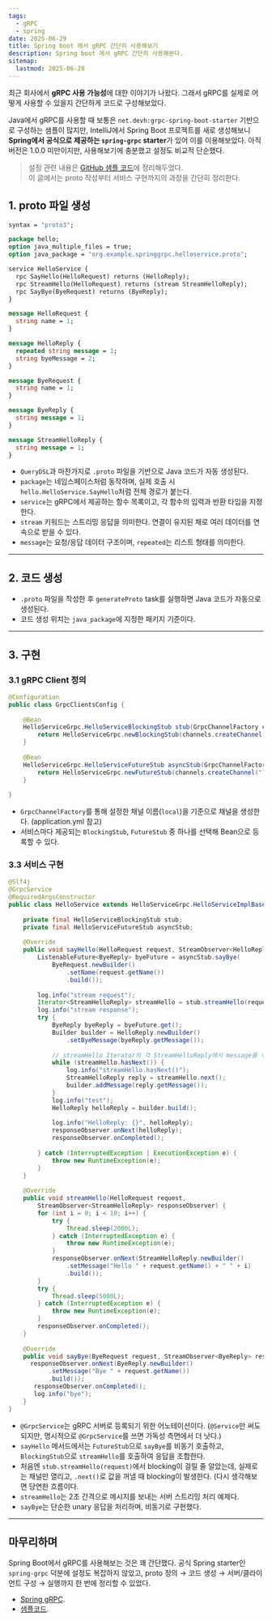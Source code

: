 ```yaml
---
tags:
  - gRPC
  - spring
date: 2025-06-29
title: Spring boot 에서 gRPC 간단히 사용해보기
description: Spring boot 에서 gRPC 간단히 사용해본다. 
sitemap:
  lastmod: 2025-06-29
---
```

최근 회사에서 **gRPC 사용 가능성**에 대한 이야기가 나왔다. 그래서 gRPC를 실제로 어떻게 사용할 수 있을지 간단하게 코드로 구성해보았다.

Java에서 gRPC를 사용할 때 보통은 `net.devh:grpc-spring-boot-starter` 기반으로 구성하는 샘플이 많지만, IntelliJ에서 Spring Boot 프로젝트를 새로 생성해보니 **Spring에서 공식으로 제공하는 `spring-grpc` starter**가 있어 이를 이용해보았다. 아직 버전은 1.0.0 미만이지만, 사용해보기에 충분했고 설정도 비교적 단순했다.

> 설정 관련 내용은 [GitHub 샘플 코드](https://github.com/deuk9/spring-grpc)에 정리해두었다.  
> 이 글에서는 proto 작성부터 서비스 구현까지의 과정을 간단히 정리한다.

## 1. proto 파일 생성

```protobuf
syntax = "proto3";

package hello;
option java_multiple_files = true;
option java_package = "org.example.springgrpc.helloservice.proto";

service HelloService {
  rpc SayHello(HelloRequest) returns (HelloReply);
  rpc StreamHello(HelloRequest) returns (stream StreamHelloReply);
  rpc SayBye(ByeRequest) returns (ByeReply);
}

message HelloRequest {
  string name = 1;
}

message HelloReply {
  repeated string message = 1;
  string byeMessage = 2;
}

message ByeRequest {
  string name = 1;
}

message ByeReply {
  string message = 1;
}

message StreamHelloReply {
  string message = 1;
}

```
- `QueryDSL`과 마찬가지로 `.proto` 파일을 기반으로 Java 코드가 자동 생성된다.
- `package`는 네임스페이스처럼 동작하며, 실제 호출 시 `hello.HelloService.SayHello`처럼 전체 경로가 붙는다.
- `service`는 gRPC에서 제공하는 함수 목록이고, 각 함수의 입력과 반환 타입을 지정한다.
- `stream` 키워드는 스트리밍 응답을 의미한다. 연결이 유지된 채로 여러 데이터를 연속으로 받을 수 있다.
- `message`는 요청/응답 데이터 구조이며, `repeated`는 리스트 형태를 의미한다.

---
## 2. 코드 생성
- `.proto` 파일을 작성한 후 `generateProto` task를 실행하면 Java 코드가 자동으로 생성된다.
- 코드 생성 위치는 `java_package`에 지정한 패키지 기준이다.

---
## 3. 구현

### 3.1 gRPC Client 정의
```java
@Configuration  
public class GrpcClientsConfig {  
  
    @Bean  
    HelloServiceGrpc.HelloServiceBlockingStub stub(GrpcChannelFactory channels) {  
        return HelloServiceGrpc.newBlockingStub(channels.createChannel("local"));  
    }  
  
    @Bean  
    HelloServiceGrpc.HelloServiceFutureStub asyncStub(GrpcChannelFactory channels) {  
        return HelloServiceGrpc.newFutureStub(channels.createChannel("local"));  
    }  
  
}
```

- `GrpcChannelFactory`를 통해 설정한 채널 이름(`local`)을 기준으로 채널을 생성한다. (application.yml 참고)
- 서비스마다 제공되는 `BlockingStub`, `FutureStub` 중 하나를 선택해 Bean으로 등록할 수 있다.

### 3.3 서비스 구현
```java
@Slf4j  
@GrpcService  
@RequiredArgsConstructor  
public class HelloService extends HelloServiceGrpc.HelloServiceImplBase {  
  
    private final HelloServiceBlockingStub stub;  
    private final HelloServiceFutureStub asyncStub;  
  
    @Override  
    public void sayHello(HelloRequest request, StreamObserver<HelloReply> responseObserver) {  
        ListenableFuture<ByeReply> byeFuture = asyncStub.sayBye(  
            ByeRequest.newBuilder()  
                .setName(request.getName())  
                .build());  
  
        log.info("stream request");  
        Iterator<StreamHelloReply> streamHello = stub.streamHello(request);  
        log.info("stream response");  
        try {  
            ByeReply byeReply = byeFuture.get();  
            Builder builder = HelloReply.newBuilder()  
                .setByeMessage(byeReply.getMessage());  
  
            // streamHello Iterator의 각 StreamHelloReply에서 message를 추출하여 추가  
            while (streamHello.hasNext()) {  
                log.info("streamHello.hasNext()");  
                StreamHelloReply reply = streamHello.next();  
                builder.addMessage(reply.getMessage());  
            }  
            log.info("test");  
            HelloReply helloReply = builder.build();  
  
            log.info("HelloReply: {}", helloReply);  
            responseObserver.onNext(helloReply);  
            responseObserver.onCompleted();  
  
        } catch (InterruptedException | ExecutionException e) {  
            throw new RuntimeException(e);  
        }  
    }  
  
    @Override  
    public void streamHello(HelloRequest request,  
        StreamObserver<StreamHelloReply> responseObserver) {  
        for (int i = 0; i < 10; i++) {  
            try {  
                Thread.sleep(2000L);  
            } catch (InterruptedException e) {  
                throw new RuntimeException(e);  
            }  
            responseObserver.onNext(StreamHelloReply.newBuilder()  
                .setMessage("Hello " + request.getName() + " " + i)  
                .build());  
        }  
        try {  
            Thread.sleep(5000L);  
        } catch (InterruptedException e) {  
            throw new RuntimeException(e);  
        }  
        responseObserver.onCompleted();  
    }  
  
    @Override  
    public void sayBye(ByeRequest request, StreamObserver<ByeReply> responseObserver) {  
      responseObserver.onNext(ByeReply.newBuilder()  
           .setMessage("Bye " + request.getName())  
           .build());  
       responseObserver.onCompleted();  
       log.info("bye");  
    }  
}
```

- `@GrpcService`는 gRPC 서버로 등록되기 위한 어노테이션이다.
    (`@Service`만 써도 되지만, 명시적으로 `@GrpcService`를 쓰면 가독성 측면에서 더 낫다.)
- `sayHello` 메서드에서는 `FutureStub`으로 `sayBye`를 비동기 호출하고, `BlockingStub`으로 `streamHello`를 호출하여 응답을 조합한다.
- 처음엔 `stub.streamHello(request)`에서 blocking이 걸릴 줄 알았는데, 실제로는 채널만 열리고, `.next()`로 값을 꺼낼 때 blocking이 발생한다. (다시 생각해보면 당연한 흐름이다.    
- `streamHello`는 2초 간격으로 메시지를 보내는 서버 스트리밍 처리 예제다.
- `sayBye`는 단순한 unary 응답을 처리하며, 비동기로 구현했다.

--- 
## 마무리하며

Spring Boot에서 gRPC를 사용해보는 것은 꽤 간단했다. 공식 Spring starter인 `spring-grpc` 덕분에 설정도 복잡하지 않았고, proto 정의 → 코드 생성 → 서버/클라이언트 구성 → 실행까지 한 번에 정리할 수 있었다.

- [Spring gRPC](https://docs.spring.io/spring-grpc/reference/index.html).
- [샘플코드](https://github.com/deuk9/spring-grpc).